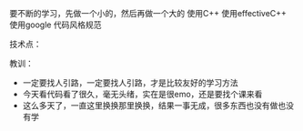 要不断的学习，先做一个小的，然后再做一个大的
使用C++ 
使用effectiveC++
使用google 代码风格规范


技术点：

教训：
* 一定要找人引路，一定要找人引路，才是比较友好的学习方法
* 今天看代码看了很久，毫无头绪，实在是很emo，还是要找个课来看
* 这么多天了，一直这里换换那里换换，结果一事无成，很多东西也没有做也没有学